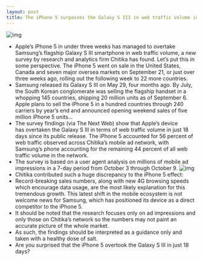 ```yaml
---
layout: post
title: The iPhone 5 surpasses the Galaxy S III in web traffic volume in just 18 days
---
```

![img](http://media.idownloadblog.com/wp-content/uploads/2012/09/iPhone-5-black-Retina-display-001.jpg)
* Apple’s iPhone 5 in under three weeks has managed to overtake Samsung’s flagship Galaxy S III smartphone in web traffic volume, a new survey by research and analytics firm Chitika has found. Let’s put this in some perspective. The iPhone 5 went on sale in the United States, Canada and seven major oversea markets on September 21, or just over three weeks ago, rolling out the following week to 22 more countries.
* Samsung released its Galaxy S III on May 29, four months ago. By July, the South Korean conglomerate was selling the flagship handset in a whopping 145 countries, shipping 20 million units as of September 6. Apple plans to sell the iPhone 5 in a hundred countries through 240 carriers by year’s end and announced opening weekend sales of five million iPhone 5 units…
* The survey findings (via The Next Web) show that Apple’s device has overtaken the Galaxy S III in terms of web traffic volume in just 18 days since its public release. The iPhone 5 accounted for 56 percent of web traffic observed across Chitika’s mobile ad network, with Samsung’s phone accounting for the remaining 44 percent of all web traffic volume in the network.
* The survey is based on a user agent analysis on millions of mobile ad impressions in a 7-day period from October 3 through October 9.
![img](http://media.idownloadblog.com/wp-content/uploads/2012/10/Chitika-chart-web-traffic-volume-201210-iPhone-5-vs-Galaxy-S-III.jpg)
* Chitika contributed such a huge discrepancy to the iPhone 5 effect:
* Record-breaking sales numbers, along with new 4G browsing speeds which encourage data usage, are the most likely explanation for this tremendous growth. This latest shift in the mobile ecosystem is not welcome news for Samsung, which has positioned its device as a direct competitor to the iPhone 5.
* It should be noted that the research focuses only on ad impressions and only those on Chitika’s network so the numbers may not paint an accurate picture of the whole market.
* As such, the findings should be interpreted as a guidance only and taken with a healthy dose of salt.
* Are you surprised that the iPhone 5 overtook the Galaxy S III in just 18 days?

